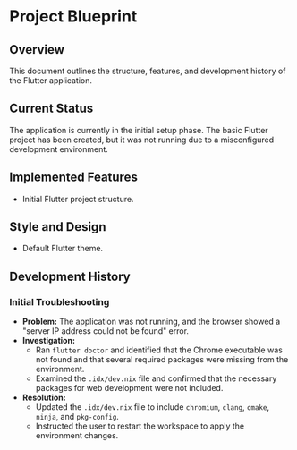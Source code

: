 # Project Blueprint

## Overview

This document outlines the structure, features, and development history of the Flutter application.

## Current Status

The application is currently in the initial setup phase. The basic Flutter project has been created, but it was not running due to a misconfigured development environment.

## Implemented Features

*   Initial Flutter project structure.

## Style and Design

*   Default Flutter theme.

## Development History

### Initial Troubleshooting

*   **Problem:** The application was not running, and the browser showed a "server IP address could not be found" error.
*   **Investigation:**
    *   Ran `flutter doctor` and identified that the Chrome executable was not found and that several required packages were missing from the environment.
    *   Examined the `.idx/dev.nix` file and confirmed that the necessary packages for web development were not included.
*   **Resolution:**
    *   Updated the `.idx/dev.nix` file to include `chromium`, `clang`, `cmake`, `ninja`, and `pkg-config`.
    *   Instructed the user to restart the workspace to apply the environment changes.
